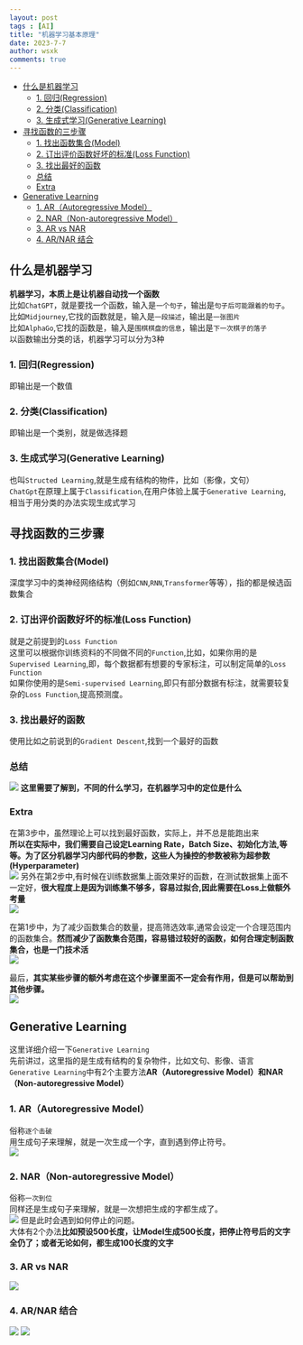 ```yaml
---
layout: post
tags : [AI]
title: "机器学习基本原理"
date: 2023-7-7
author: wsxk
comments: true
---
```


- [什么是机器学习](#什么是机器学习)
  - [1. 回归(Regression)](#1-回归regression)
  - [2. 分类(Classification)](#2-分类classification)
  - [3. 生成式学习(Generative Learning)](#3-生成式学习generative-learning)
- [寻找函数的三步骤](#寻找函数的三步骤)
  - [1. 找出函数集合(Model)](#1-找出函数集合model)
  - [2. 订出评价函数好坏的标准(Loss Function)](#2-订出评价函数好坏的标准loss-function)
  - [3. 找出最好的函数](#3-找出最好的函数)
  - [总结](#总结)
  - [Extra](#extra)
- [Generative Learning](#generative-learning)
  - [1. AR（Autoregressive Model）](#1-arautoregressive-model)
  - [2. NAR（Non-autoregressive Model）](#2-narnon-autoregressive-model)
  - [3. AR vs NAR](#3-ar-vs-nar)
  - [4. AR/NAR 结合](#4-arnar-结合)


## 什么是机器学习<br>
**机器学习，本质上是让机器自动找一个函数**<br>
比如`ChatGPT`，就是要找一个函数，输入是`一个句子`，输出是`句子后可能跟着的句子`。<br>
比如`Midjourney`,它找的函数就是，输入是`一段描述`，输出是`一张图片`<br>
比如`AlphaGo`,它找的函数是，输入是`围棋棋盘的信息`，输出是`下一次棋子的落子`<br>
以函数输出分类的话，机器学习可以分为3种<br>
### 1. 回归(Regression)<br>
即输出是一个数值<br>
### 2. 分类(Classification)<br>
即输出是一个类别，就是做选择题<br>
### 3. 生成式学习(Generative Learning)<br>
也叫`Structed Learning`,就是生成有结构的物件，比如（影像，文句）<br>
`ChatGpt`在原理上属于`Classification`,在用户体验上属于`Generative Learning`,相当于用分类的办法实现生成式学习<br>

## 寻找函数的三步骤<br>

### 1. 找出函数集合(Model)<br>
深度学习中的类神经网络结构（例如`CNN`,`RNN`,`Transformer`等等），指的都是候选函数集合<br>

### 2. 订出评价函数好坏的标准(Loss Function)<br>
就是之前提到的`Loss Function`<br>
这里可以根据你训练资料的不同做不同的`Function`,比如，如果你用的是`Supervised Learning`,即，每个数据都有想要的专家标注，可以制定简单的`Loss Function`<br>
如果你使用的是`Semi-supervised Learning`,即只有部分数据有标注，就需要较复杂的`Loss Function`,提高预测度。<br>

### 3. 找出最好的函数<br>
使用比如之前说到的`Gradient Descent`,找到一个最好的函数<br>

### 总结<br>
![](https://raw.githubusercontent.com/wsxk/wsxk_pictures/main/2023-7-6/%E5%B1%8F%E5%B9%95%E6%88%AA%E5%9B%BE%202023-07-10%20103023.png)
**这里需要了解到，不同的什么学习，在机器学习中的定位是什么**<br>

### Extra<br>
在第3步中，虽然理论上可以找到最好函数，实际上，并不总是能跑出来<br>
**所以在实际中，我们需要自己设定Learning Rate，Batch Size、初始化方法,等等。为了区分机器学习内部代码的参数，这些人为操控的参数被称为超参数(Hyperparameter)**<br>
![](https://raw.githubusercontent.com/wsxk/wsxk_pictures/main/2023-7-6/20230710120616.png)
另外在第2步中,有时候在训练数据集上面效果好的函数，在测试数据集上面不一定好，**很大程度上是因为训练集不够多，容易过拟合,因此需要在Loss上做额外考量**<br>
![](https://raw.githubusercontent.com/wsxk/wsxk_pictures/main/2023-7-6/20230710121050.png)<br>

在第1步中，为了减少函数集合的数量，提高筛选效率,通常会设定一个合理范围内的函数集合。**然而减少了函数集合范围，容易错过较好的函数，如何合理定制函数集合，也是一门技术活**<br>
![](https://raw.githubusercontent.com/wsxk/wsxk_pictures/main/2023-7-6/20230710121343.png)

最后，**其实某些步骤的额外考虑在这个步骤里面不一定会有作用，但是可以帮助到其他步骤。**<br>
![](https://raw.githubusercontent.com/wsxk/wsxk_pictures/main/2023-7-6/20230710121445.png)

## Generative Learning<br>
这里详细介绍一下`Generative Learning`<br>
先前讲过，这里指的是生成有结构的复杂物件，比如文句、影像、语言<br>
`Generative Learning`中有2个主要方法**AR（Autoregressive Model）和NAR（Non-autoregressive Model）**<br>

### 1. AR（Autoregressive Model）<br>
俗称`逐个击破`<br>
用生成句子来理解，就是一次生成一个字，直到遇到停止符号。<br>
![](https://raw.githubusercontent.com/wsxk/wsxk_pictures/main/2023-7-6/20230711104902.png)
### 2. NAR（Non-autoregressive Model）<br>
俗称`一次到位`<br>
同样还是生成句子来理解，就是一次想把生成的字都生成了。<br>
![](https://raw.githubusercontent.com/wsxk/wsxk_pictures/main/2023-7-6/20230711104950.png)
但是此时会遇到如何停止的问题。<br>
大体有2个办法**比如预设500长度，让Model生成500长度，把停止符号后的文字全仍了；或者无论如何，都生成100长度的文字**<br>

### 3. AR vs NAR<br>
![](https://raw.githubusercontent.com/wsxk/wsxk_pictures/main/2023-7-6/20230711105152.png)

### 4. AR/NAR 结合<br>
![](https://raw.githubusercontent.com/wsxk/wsxk_pictures/main/2023-7-6/20230711105233.png)
![](https://raw.githubusercontent.com/wsxk/wsxk_pictures/main/2023-7-6/20230711105250.png)


